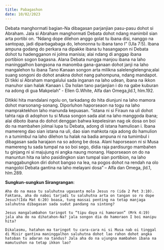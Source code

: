 ```yaml
---
title: Pabagashon
date: 10/02/2023
---
```


Debata manghormati bagian-Na dibagasan parjanjian pasu-pasu dohot si Abraham. Jala si Abraham manghormati Debata dohot ndang manimbil sian arta portibi on. “Ndang dope dilehon anggo golat tu ibana disi, nanggo na santopap, jadi diparbagabaga do, lehononna tu ibana tano I” (Ula 7:5). Ibana ampuna godang do perkara na dipakke ibana tu hasangapon ni Debata dohot tu hadengganon ni jolma manisia; alai ndang di anggap ibana portibion sogon bagasna. Alana Debata nungga manjou ibana na laho maninggalhon bangsona na manomba gana-ganaan dohot janji na laho mangalehon tu ibana Tano Kanaan songon arta milikna salelenglelengna;alai suang songoni do dohot anakna dohot nang pahompuna, ndang mandapot. Di tikki si Abraham mangalului sada inganan na laho udean, ibana na ikkon manuhor sian halak Kanaan i. Da holan tano parjanjian i do na gabe kuburan na adong di gua Makpelah” - Ellen G.White, Alfa dan Omega,jld.1, hlm.192.

Ditikki hita mandalani ngolu on, tarkadang do hita diunjuni na laho mamora dohot marsonang-sonang. Diporluhon haporseaon na togu na laho mampraktekhon laho manunda kepuasan. “istana ni si Firaun na uli dohot tahta raja di adophon tu si Musa songon sada alat na laho manggoda ibana; alai diboto ibana do dohot denggan bahwa kepelesiran nag ok dosa on boi do na mambahen jolmai lupa tu Debata, adong di istana hamulioan i. Ibana mamereng dao sian istana na uli, dao sian mahkota raja adong do hamulion n a tumimbul na laho dilehon tu halak na badia ampuna ni na tumimbul i dibagasan sada harajaon na so adong be dosa. Alani haporseaon ni si Musa mamereng tu sada tumpal na so boi sego, didia raja pardisurgo mambahen tu ginjang ni si majujung ni angka naung monang. Haporseaon on do na manuntun hita na laho pasidingkon sian tumpal sian portibion, na laho manggabungkon diri dohot bangso na lea, na pogos dohot na rendah na olo mangoloi Debata gantina na laho melayani dosa” – Alfa dan Omega, jld.1, hlm.289.

**Sungkun-sungkun Sirangrangan**:

`Aha do na masa tu saluhutna ugasanta molo Jesus ro (ida 2 Pet 3:10). Faktana, aha do naboi tarjadi tu saluhutna arta on tangan so ro dope Jesus?(Ida Mat 6:20) boasa, tung massai penting na tetap manjaga saluhutna dibagasan sada sudut pandang na sintong?`

`Jesus mangalumbahon taringot tu “tipu daya ni hamoraon” (Mrk 4:19) jala aha do na dihatahon-Na? jala songon dia do hamoraon I boi manipu hita?`

`Dikalasmu, hatahon ma taringot tu cara-cara ni si Musa nab oi tinggal di Misir gantina maninggalhon saluhutna dohot lao rahon dohot angka hatoban tu adaran na tandus? Jala aha do na ujungna mambahen ibana na mamutushon na tetap ikkon lao?`